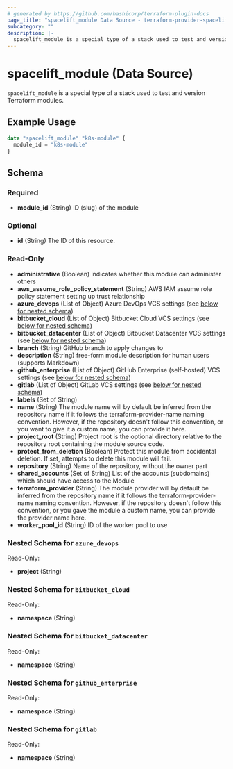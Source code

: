 ```yaml
---
# generated by https://github.com/hashicorp/terraform-plugin-docs
page_title: "spacelift_module Data Source - terraform-provider-spacelift"
subcategory: ""
description: |-
  spacelift_module is a special type of a stack used to test and version Terraform modules.
---
```


# spacelift_module (Data Source)

`spacelift_module` is a special type of a stack used to test and version Terraform modules.

## Example Usage

```terraform
data "spacelift_module" "k8s-module" {
  module_id = "k8s-module"
}
```

<!-- schema generated by tfplugindocs -->
## Schema

### Required

- **module_id** (String) ID (slug) of the module

### Optional

- **id** (String) The ID of this resource.

### Read-Only

- **administrative** (Boolean) indicates whether this module can administer others
- **aws_assume_role_policy_statement** (String) AWS IAM assume role policy statement setting up trust relationship
- **azure_devops** (List of Object) Azure DevOps VCS settings (see [below for nested schema](#nestedatt--azure_devops))
- **bitbucket_cloud** (List of Object) Bitbucket Cloud VCS settings (see [below for nested schema](#nestedatt--bitbucket_cloud))
- **bitbucket_datacenter** (List of Object) Bitbucket Datacenter VCS settings (see [below for nested schema](#nestedatt--bitbucket_datacenter))
- **branch** (String) GitHub branch to apply changes to
- **description** (String) free-form module description for human users (supports Markdown)
- **github_enterprise** (List of Object) GitHub Enterprise (self-hosted) VCS settings (see [below for nested schema](#nestedatt--github_enterprise))
- **gitlab** (List of Object) GitLab VCS settings (see [below for nested schema](#nestedatt--gitlab))
- **labels** (Set of String)
- **name** (String) The module name will by default be inferred from the repository name if it follows the terraform-provider-name naming convention. However, if the repository doesn't follow this convention, or you want to give it a custom name, you can provide it here.
- **project_root** (String) Project root is the optional directory relative to the repository root containing the module source code.
- **protect_from_deletion** (Boolean) Protect this module from accidental deletion. If set, attempts to delete this module will fail.
- **repository** (String) Name of the repository, without the owner part
- **shared_accounts** (Set of String) List of the accounts (subdomains) which should have access to the Module
- **terraform_provider** (String) The module provider will by default be inferred from the repository name if it follows the terraform-provider-name naming convention. However, if the repository doesn't follow this convention, or you gave the module a custom name, you can provide the provider name here.
- **worker_pool_id** (String) ID of the worker pool to use

<a id="nestedatt--azure_devops"></a>
### Nested Schema for `azure_devops`

Read-Only:

- **project** (String)


<a id="nestedatt--bitbucket_cloud"></a>
### Nested Schema for `bitbucket_cloud`

Read-Only:

- **namespace** (String)


<a id="nestedatt--bitbucket_datacenter"></a>
### Nested Schema for `bitbucket_datacenter`

Read-Only:

- **namespace** (String)


<a id="nestedatt--github_enterprise"></a>
### Nested Schema for `github_enterprise`

Read-Only:

- **namespace** (String)


<a id="nestedatt--gitlab"></a>
### Nested Schema for `gitlab`

Read-Only:

- **namespace** (String)


